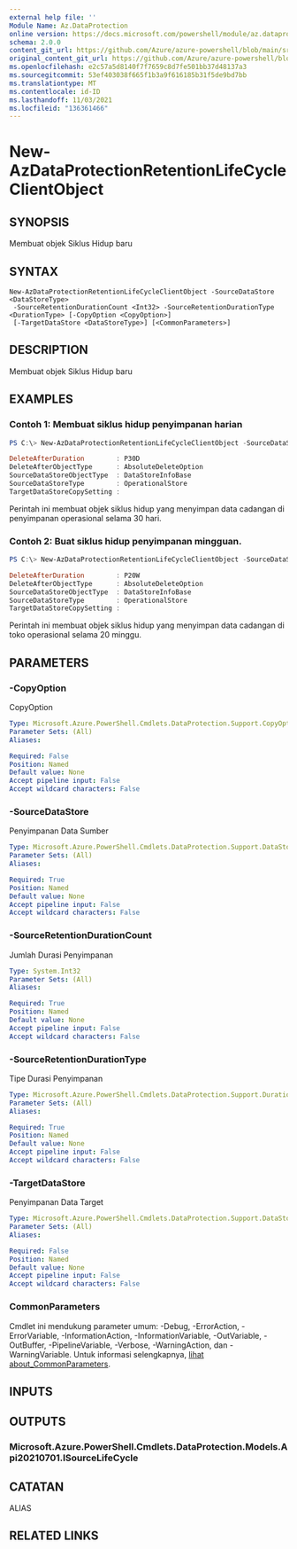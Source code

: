 ```yaml
---
external help file: ''
Module Name: Az.DataProtection
online version: https://docs.microsoft.com/powershell/module/az.dataprotection/new-azdataprotectionretentionlifecycleclientobject
schema: 2.0.0
content_git_url: https://github.com/Azure/azure-powershell/blob/main/src/DataProtection/help/New-AzDataProtectionRetentionLifeCycleClientObject.md
original_content_git_url: https://github.com/Azure/azure-powershell/blob/main/src/DataProtection/help/New-AzDataProtectionRetentionLifeCycleClientObject.md
ms.openlocfilehash: e2c57a5d8140f7f7659c8d7fe501bb37d48137a3
ms.sourcegitcommit: 53ef403038f665f1b3a9f616185b31f5de9bd7bb
ms.translationtype: MT
ms.contentlocale: id-ID
ms.lasthandoff: 11/03/2021
ms.locfileid: "136361466"
---
```

# New-AzDataProtectionRetentionLifeCycleClientObject

## SYNOPSIS
Membuat objek Siklus Hidup baru

## SYNTAX

```
New-AzDataProtectionRetentionLifeCycleClientObject -SourceDataStore <DataStoreType>
 -SourceRetentionDurationCount <Int32> -SourceRetentionDurationType <DurationType> [-CopyOption <CopyOption>]
 [-TargetDataStore <DataStoreType>] [<CommonParameters>]
```

## DESCRIPTION
Membuat objek Siklus Hidup baru

## EXAMPLES

### Contoh 1: Membuat siklus hidup penyimpanan harian
```powershell
PS C:\> New-AzDataProtectionRetentionLifeCycleClientObject -SourceDataStore OperationalStore -SourceRetentionDurationType Days -SourceRetentionDurationCount 30

DeleteAfterDuration        : P30D
DeleteAfterObjectType      : AbsoluteDeleteOption
SourceDataStoreObjectType  : DataStoreInfoBase
SourceDataStoreType        : OperationalStore
TargetDataStoreCopySetting :
```

Perintah ini membuat objek siklus hidup yang menyimpan data cadangan di penyimpanan operasional selama 30 hari.

### Contoh 2: Buat siklus hidup penyimpanan mingguan.
```powershell
PS C:\> New-AzDataProtectionRetentionLifeCycleClientObject -SourceDataStore OperationalStore -SourceRetentionDurationType Weeks -SourceRetentionDurationCount 20

DeleteAfterDuration        : P20W
DeleteAfterObjectType      : AbsoluteDeleteOption
SourceDataStoreObjectType  : DataStoreInfoBase
SourceDataStoreType        : OperationalStore
TargetDataStoreCopySetting :
```

Perintah ini membuat objek siklus hidup yang menyimpan data cadangan di toko operasional selama 20 minggu.

## PARAMETERS

### -CopyOption
CopyOption

```yaml
Type: Microsoft.Azure.PowerShell.Cmdlets.DataProtection.Support.CopyOption
Parameter Sets: (All)
Aliases:

Required: False
Position: Named
Default value: None
Accept pipeline input: False
Accept wildcard characters: False
```

### -SourceDataStore
Penyimpanan Data Sumber

```yaml
Type: Microsoft.Azure.PowerShell.Cmdlets.DataProtection.Support.DataStoreType
Parameter Sets: (All)
Aliases:

Required: True
Position: Named
Default value: None
Accept pipeline input: False
Accept wildcard characters: False
```

### -SourceRetentionDurationCount
Jumlah Durasi Penyimpanan

```yaml
Type: System.Int32
Parameter Sets: (All)
Aliases:

Required: True
Position: Named
Default value: None
Accept pipeline input: False
Accept wildcard characters: False
```

### -SourceRetentionDurationType
Tipe Durasi Penyimpanan

```yaml
Type: Microsoft.Azure.PowerShell.Cmdlets.DataProtection.Support.DurationType
Parameter Sets: (All)
Aliases:

Required: True
Position: Named
Default value: None
Accept pipeline input: False
Accept wildcard characters: False
```

### -TargetDataStore
Penyimpanan Data Target

```yaml
Type: Microsoft.Azure.PowerShell.Cmdlets.DataProtection.Support.DataStoreType
Parameter Sets: (All)
Aliases:

Required: False
Position: Named
Default value: None
Accept pipeline input: False
Accept wildcard characters: False
```

### CommonParameters
Cmdlet ini mendukung parameter umum: -Debug, -ErrorAction, -ErrorVariable, -InformationAction, -InformationVariable, -OutVariable, -OutBuffer, -PipelineVariable, -Verbose, -WarningAction, dan -WarningVariable. Untuk informasi selengkapnya, [lihat about_CommonParameters](http://go.microsoft.com/fwlink/?LinkID=113216).

## INPUTS

## OUTPUTS

### Microsoft.Azure.PowerShell.Cmdlets.DataProtection.Models.Api20210701.ISourceLifeCycle

## CATATAN

ALIAS

## RELATED LINKS

